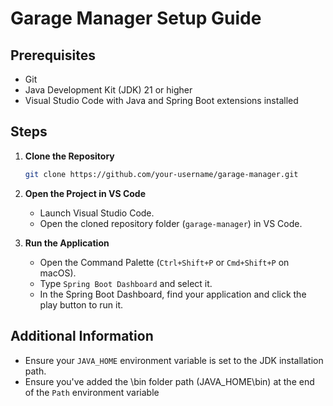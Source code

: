 # Garage Manager Setup Guide

## Prerequisites

- Git
- Java Development Kit (JDK) 21 or higher
- Visual Studio Code with Java and Spring Boot extensions installed

## Steps

1. **Clone the Repository**
    ```sh
    git clone https://github.com/your-username/garage-manager.git
    ```

2. **Open the Project in VS Code**
    - Launch Visual Studio Code.
    - Open the cloned repository folder (`garage-manager`) in VS Code.

3. **Run the Application**
    - Open the Command Palette (`Ctrl+Shift+P` or `Cmd+Shift+P` on macOS).
    - Type `Spring Boot Dashboard` and select it.
    - In the Spring Boot Dashboard, find your application and click the play button to run it.

## Additional Information

- Ensure your `JAVA_HOME` environment variable is set to the JDK installation path.
- Ensure you've added the \bin folder path (JAVA_HOME\bin) at the end of the `Path` environment variable
